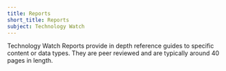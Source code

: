 ```yaml
---
title: Reports
short_title: Reports
subject: Technology Watch
---
```

Technology Watch Reports provide in depth reference guides to specific content or data types. They are peer reviewed and are typically around 40 pages in length.